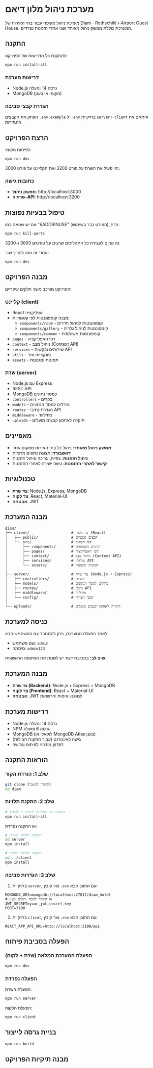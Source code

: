 # מערכת ניהול מלון דיאם

מערכת ניהול מקיפה עבור בתי האירוח של Diam - Rothschild ו-Airport Guest House. המערכת כוללת ממשק ניהול מאוחד ושני אתרי הזמנות נפרדים.

## התקנה

להתקנת כל הדרישות של הפרויקט:

```bash
npm run install-all
```

### דרישות מערכת
- Node.js גרסה 14 ומעלה
- MongoDB (מקומי או בענן)

### הגדרת קבצי סביבה
העתק את הקבצים `.env.example` ל-`.env` בתיקיות `server` ו-`client` והתאם את ההגדרות.

## הרצת הפרויקט

לפיתוח מקומי:

```bash
npm run dev
```

זה יפעיל את השרת על פורט 3200 ואת הקליינט על פורט 3000.

### כתובות גישה
- **ממשק ניהול**: http://localhost:3000
- **שרת ה-API**: http://localhost:3200

## טיפול בבעיות נפוצות

אם יש שגיאה כמו "EADDRINUSE" (הפורט כבר בשימוש), הרץ:

```bash
npm run kill-ports
```

זה יגרום לעצירת כל התהליכים שרצים על פורטים 3000 ו-3200.

אחרי זה נסה להריץ שוב:

```bash
npm run dev
```

## מבנה הפרויקט

הפרויקט מורכב משני חלקים עיקריים:

### קליינט (client)
- React אפליקציה
- מבנה קומפוננטות לפי קטגוריות:
  - `components/room` - קומפוננטות לניהול חדרים
  - `components/gallery` - קומפוננטות לניהול גלריה
  - `components/common` - קומפוננטות משותפות
- `pages` - דפי האפליקציה
- `context` - ניהול מצב (Context API)
- `services` - שירותים ובקשות API
- `utils` - פונקציות עזר
- `assets` - תמונות וסגנונות

### שרת (server)
- Node.js עם Express
- REST API
- MongoDB כמסד נתונים
- `controllers` - בקרים
- `models` - מודלים למסד הנתונים
- `routes` - הגדרת נתיבי API
- `middleware` - מידלוור
- `uploads` - תיקייה לאחסון קבצים מועלים

## מאפיינים

- **ממשק ניהול מאוחד**: ניהול כל בתי האירוח ממקום אחד
- **דאשבורד**: תצוגת נתונים מרכזית
- **ניהול הזמנות**: צפייה, עריכה וניהול הזמנות
- **קישור לאתרי ההזמנות**: גישה ישירה לאתרי ההזמנות

## טכנולוגיות

- **צד שרת**: Node.js, Express, MongoDB
- **צד לקוח**: React, Material-UI
- **אבטחה**: JWT

## מבנה המערכת

```
diam/
├── client/                   # צד לקוח (React)
│   ├── public/               # קבצים סטטיים
│   └── src/                  # קוד המקור
│       ├── components/       # רכיבים משותפים
│       ├── pages/            # דפי האפליקציה
│       ├── context/          # ניהול מצב (Context API)
│       ├── services/         # שירותי API
│       └── assets/           # תמונות וסגנונות
│
├── server/                   # צד שרת (Node.js + Express)
│   ├── controllers/          # בקרים
│   ├── models/               # מודלים למסד הנתונים
│   ├── routes/               # נתיבי API
│   ├── middleware/           # מידלוור
│   └── config/               # קבצי תצורה
│
└── uploads/                  # תיקייה לאחסון קבצים מועלים
```

## כניסה למערכת

לאחר הפעלת המערכת, ניתן להתחבר עם המשתמש הבא:

- שם משתמש: `admin`
- סיסמה: `admin123`

**שים לב:** בסביבת ייצור יש לשנות את הסיסמה הראשונית.

## מבנה המערכת

- **צד שרת (Backend)**: Node.js + Express + MongoDB
- **צד לקוח (Frontend)**: React + Material-UI
- **אבטחה**: JWT למנגנון אימות והרשאות

## דרישות מערכת

- Node.js גרסה 14 ומעלה
- NPM גרסה 6 ומעלה
- MongoDB (לוקאלי או MongoDB Atlas בענן)
- גישה לאינטרנט (עבור התקנת חבילות)
- דפדפן מודרני לפיתוח וגלישה

## הוראות התקנה

### שלב 1: הורדת הקוד

```bash
git clone [קישור למאגר]
cd diam
```

### שלב 2: התקנת תלויות

```bash
# התקנת כל התלויות (שרת + לקוח)
npm run install-all
```

או התקנה נפרדת:

```bash
# התקנת תלויות השרת
cd server
npm install

# התקנת תלויות הלקוח
cd ../client
npm install
```

### שלב 3: הגדרות סביבה

1. בתיקיית `server`, צור קובץ `.env` עם התוכן הבא:

```env
MONGODB_URI=mongodb://localhost:27017/diam_hotel
# או קישור למסד נתונים בענן
JWT_SECRET=your_jwt_secret_key
PORT=3100
```

2. בתיקיית `client`, צור קובץ `.env` עם התוכן הבא:

```env
REACT_APP_API_URL=http://localhost:3100/api
```

## הפעלה בסביבת פיתוח

### הפעלת המערכת המלאה (שרת + לקוח)

```bash
npm run dev
```

### הפעלה נפרדת

הפעלת השרת:

```bash
npm run server
```

הפעלת הלקוח:

```bash
npm run client
```

## בניית גרסה לייצור

```bash
npm run build
```

## מבנה תיקיות הפרויקט

```